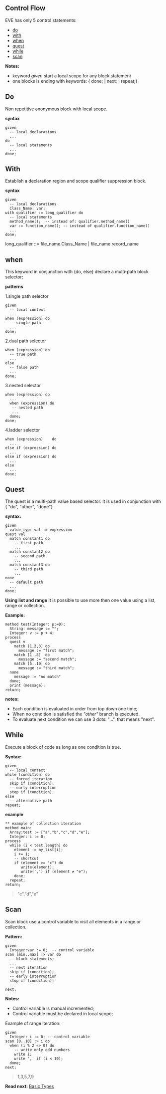 ## Control Flow

EVE has only 5 control statements: 

* [do](#do)
* [with](#with)
* [when](#when)
* [quest](#quest)
* [while](#while)
* [scan](#scan)

**Notes:** 

* keyword _given_ start a local scope for any block statement
* one blocks is ending with keywords: { done; \| next; \| repeat;}

## Do

Non repetitive anonymous block with local scope. 

**syntax**
```
given
  -- local declarations
  ...
do
  -- local statements
  ... 
done;
```

## With

Establish a declaration region and scope qualifier suppression block. 

**syntax**
```
given
  -- local declarations
  Class_Name: var;
with qualifier := long_qualifier do
  -- local statements
  method_name();  -- instead of: qualifier.method_name()
  var := function_name(); -- instead of qualifier.function_name()
  ...
done;
```

long_qualifier ::= file_name.Class_Name | file_name.record_name

## when

This keyword in conjunction with {do, else} declare a multi-path block selector;

**patterns**

1.single path selector
```
given
  -- local context
  ... 
when (expression) do
  -- single path
  ...
done;
```
  
2.dual path selector
```  
when (expression) do
  -- true path
  ...
else
  -- false path
  ...
done;
```
  
3.nested selector 
```  
when (expression) do
  ...
  when (expression) do
   -- nested path
   ...
  done;
done;
```

4.ladder selector

```  
when (expression)    do
  ...
else if (expression) do
  ...
else if (expression) do
  ... 
else
  ...
done;
```

## Quest

The quest is a multi-path value based selector. 
It is used in conjunction with { "do", "other", "done"}

**syntax:**

```
given 
  value_typ: val := expression
quest val
  match constant1 do
    -- first path
    ...
  match constant2 do
    -- second path
    ...
  match constant3 do
    -- third path
    ...
none
  -- default path
  ...
done;
```

**Using list and range**
It is possible to use more then one value using a list, range or collection. 

**Example:**
```
method test(Integer: p:=0):
  String: message := "";
  Integer: v := p + 4;
process 
  quest v
    match (1,2,3) do
      message := "first match";
    match [1..8]  do
      message := "second match";
    match [5..10] do
      message := "third match";    
  none
    message := "no match"
  done;
  print (message);
return;
```

**notes:**

* Each condition is evaluated in order from top down one time;
* When no condition is satisfied the _"other"_ branch is executed.
* To evaluate next condition we can use 3 dots: "...", that means "next".


## While

Execute a block of code as long as one condition is true.

**Syntax:**
```
given
  -- local context
while (condition) do
  -- forced iteration
  skip if (condition);
  -- early interruption
  stop if (condition);
else
  -- alternative path  
repeat;
```
**example**

```
** example of collection iteration
method main:
  Array:test := ["a","b","c","d","e"];
  Integer: i := 0;
process
  while (i < test.length) do
    element := my_list[i];
    i += 1;
    -- shortcut 
    if (element >= "c") do
       write(element);
       write(',') if (element ≠ "e");
    done;
  repeat;
return;
```
> "c","d","e"

## Scan

Scan block use a control variable to visit all elements in a range or collection.

**Pattern:**
``` 
given 
  Integer:var := 0;  -- control variable
scan [min..max] :> var do
  -- block statements;
  ...
  -- next iteration
  skip if (condition);
  -- early interruption
  stop if (condition);
  ...
next;
```

**Notes:**    
* Control variable is manual incremented;
* Control variable must be declared in local scope;

Example of range iteration:
```
given
  Integer: i := 0; -- control variable
scan [0..10] :> i do
  when (i % 2 <> 0) do
    -- write only odd numbers
    write i;
    write ',' if (i < 10);
  done;
next;
```
> 1,3,5,7,9

**Read next:** [Basic Types](basic.md)